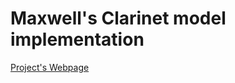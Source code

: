 
# Maxwell's Clarinet model implementation

[Project's Webpage](https://maxw3llgm.github.io/mumt618proj.github.io/main.html)

